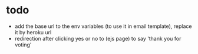 # todo

- add the base url to the env variables (to use it in email template), replace it by heroku url
- redirection after clicking yes or no to (ejs page) to say 'thank you for voting'